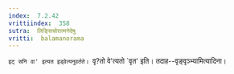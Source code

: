 ```yaml
---
index:  7.2.42
vrittiindex:  358
sutra:  लिङ्सिचोरात्मनेदेषु
vritti:  balamanorama 
---
```


`इट् सनि वा' इत्यत इड्वेत्यनुवर्तते। `वृ?तो वे'त्यतो `वृत' इति। तदाह--वृङ्वृञ्भ्यामित्यादिना। 

